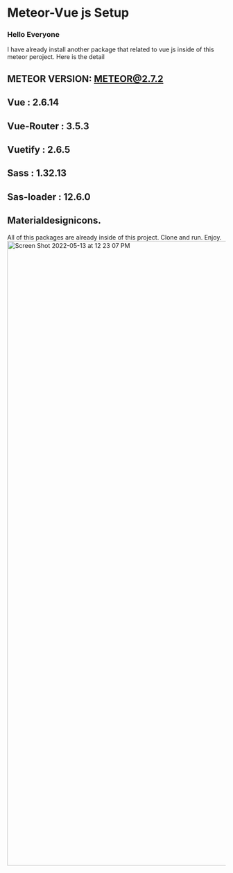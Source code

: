 # Meteor-Vue js Setup
### Hello Everyone
I have already install another package that related to vue js inside of this meteor peroject.
Here is the detail
## METEOR VERSION: METEOR@2.7.2
## Vue           : 2.6.14
## Vue-Router    : 3.5.3
## Vuetify       : 2.6.5
## Sass          : 1.32.13
## Sas-loader    : 12.6.0
## Materialdesignicons.

All of this packages are already inside of this project.
Clone and run.
Enjoy.
<img width="1439" alt="Screen Shot 2022-05-13 at 12 23 07 PM" src="https://user-images.githubusercontent.com/56711477/168216496-a70d8aad-a18f-44b5-9fa5-8bb2617dcff1.png">
